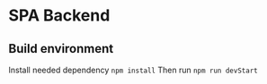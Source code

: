 # SPA Backend

## Build environment
Install needed dependency `npm install`
Then run `npm run devStart`
